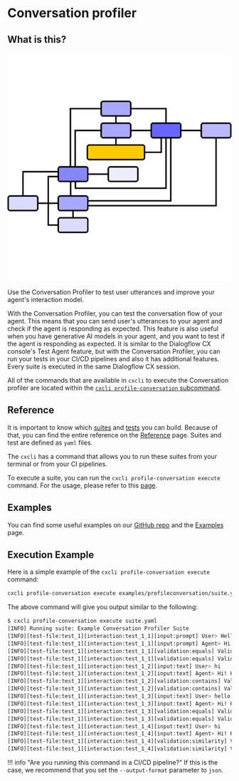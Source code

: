 # Conversation profiler

## What is this?

<p align="center">
  <img alt="Flow" src="/images/flow.png" style="height:512px;width:512px" />
</p>

Use the Conversation Profiler to test user utterances and improve your agent's interaction model.

With the Conversation Profiler, you can test the conversation flow of your agent. This means that you can send user's utterances to your agent and check if the agent is responding as expected. This feature is also useful when you have generative AI models in your agent, and you want to test if the agent is responding as expected. It is similar to the Dialogflow CX console's Test Agent feature, but with the Conversation Profiler, you can run your tests in your CI/CD pipelines and also it has additional features. Every suite is executed in the same Dialogflow CX session.

All of the commands that are available in `cxcli` to execute the Conversation profiler are located within the [`cxcli profile-conversation` subcommand](/cmd/cxcli_profile-conversation).

## Reference

It is important to know which [suites](/conversationprofiler/suites) and [tests](/conversationprofiler/tests) you can build. Because of that, you can find the entire reference on the [Reference](/conversationprofiler/suites) page. Suites and test are defined as `yaml` files.

The `cxcli` has a command that allows you to run these suites from your terminal or from your CI pipelines.

To execute a suite, you can run the `cxcli profile-conversation execute` command. For the usage, please refer to this [page](/cmd/cxcli_profile-conversation_execute).

## Examples

You can find some useful examples on our [GitHub repo](https://github.com/xavidop/dialogflow-cx-cli/tree/master/examples/profileconversation) and the [Examples](/conversationprofiler/examples) page.


## Execution Example

Here is a simple example of the `cxcli profile-conversation execute` command:

```sh
cxcli profile-conversation execute examples/profileconversation/suite.yaml
```

The above command will give you output similar to the following:

```sh
$ cxcli profile-conversation execute suite.yaml
[INFO] Running suite: Example Conversation Profiler Suite
[INFO][test-file:test_1][interaction:test_1_1][input:prompt] User> Hello! (auto-generated from prompt: "give me a one line hello")
[INFO][test-file:test_1][interaction:test_1_1][input:prompt] Agent> Hi! How are you doing?
[INFO][test-file:test_1][interaction:test_1_1][validation:equals] Validation with value "hi" 
[INFO][test-file:test_1][interaction:test_1_1][validation:equals] Validation configuration: {CaseSensitive:false}
[INFO][test-file:test_1][interaction:test_1_2][input:text] User> hi
[INFO][test-file:test_1][interaction:test_1_2][input:text] Agent> Hi! How are you doing?
[INFO][test-file:test_1][interaction:test_1_2][validation:contains] Validation with value "hi" 
[INFO][test-file:test_1][interaction:test_1_2][validation:contains] Validation configuration: {CaseSensitive:false}
[INFO][test-file:test_1][interaction:test_1_3][input:text] User> hello
[INFO][test-file:test_1][interaction:test_1_3][input:text] Agent> Hi! How are you doing?
[INFO][test-file:test_1][interaction:test_1_3][validation:equals] Validation with value "hello" 
[INFO][test-file:test_1][interaction:test_1_3][validation:equals] Validation configuration: {CaseSensitive:false}
[INFO][test-file:test_1][interaction:test_1_4][input:text] User> hi
[INFO][test-file:test_1][interaction:test_1_4][input:text] Agent> Hi! How are you doing?
[INFO][test-file:test_1][interaction:test_1_4][validation:similarity] Validation with value "hello" 
[INFO][test-file:test_1][interaction:test_1_4][validation:similarity] Validation configuration: {CaseSensitive:false InsertCost:0 DeleteCost:0 ReplaceCost:0}
```

!!! info "Are you running this command in a CI/CD pipeline?"
    If this is the case, we recommend that you set the `--output-format` parameter to `json`.

